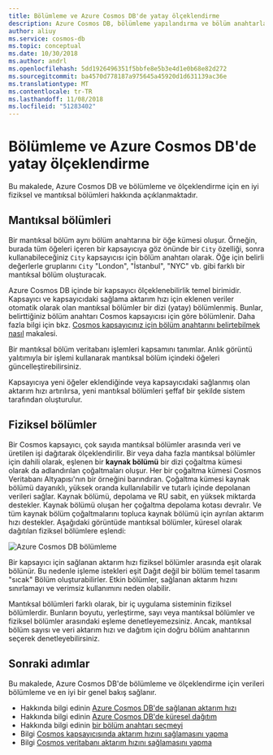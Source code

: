 ```yaml
---
title: Bölümleme ve Azure Cosmos DB'de yatay ölçeklendirme
description: Azure Cosmos DB, bölümleme yapılandırma ve bölüm anahtarları ve uygulamanız için doğru bölüm anahtarı seçmek nasıl bölümleme nasıl çalıştığı hakkında bilgi edinin.
author: aliuy
ms.service: cosmos-db
ms.topic: conceptual
ms.date: 10/30/2018
ms.author: andrl
ms.openlocfilehash: 5dd1926496351f5bbfe8e5b3e4d1e0b68e82d272
ms.sourcegitcommit: ba4570d778187a975645a45920d1d631139ac36e
ms.translationtype: MT
ms.contentlocale: tr-TR
ms.lasthandoff: 11/08/2018
ms.locfileid: "51283402"
---
```

# <a name="partitioning-and-horizontal-scaling-in-azure-cosmos-db"></a>Bölümleme ve Azure Cosmos DB'de yatay ölçeklendirme

Bu makalede, Azure Cosmos DB ve bölümleme ve ölçeklendirme için en iyi fiziksel ve mantıksal bölümleri hakkında açıklanmaktadır. 

## <a name="logical-partitions"></a>Mantıksal bölümleri

Bir mantıksal bölüm aynı bölüm anahtarına bir öğe kümesi oluşur. Örneğin, burada tüm öğeleri içeren bir kapsayıcıya göz önünde bir `City` özelliği, sonra kullanabileceğiniz `City` kapsayıcısı için bölüm anahtarı olarak. Öğe için belirli değerlerle gruplarını `City` "London", "İstanbul", "NYC" vb. gibi farklı bir mantıksal bölüm oluşturacak.

Azure Cosmos DB içinde bir kapsayıcı ölçeklenebilirlik temel birimidir. Kapsayıcı ve kapsayıcıdaki sağlama aktarım hızı için eklenen veriler otomatik olarak olan mantıksal bölümler bir dizi (yatay) bölümlenmiş. Bunlar, belirttiğiniz bölüm anahtarı Cosmos kapsayıcısı için göre bölümlenir. Daha fazla bilgi için bkz. [Cosmos kapsayıcınız için bölüm anahtarını belirtebilmek nasıl](how-to-create-container.md) makalesi.

Bir mantıksal bölüm veritabanı işlemleri kapsamını tanımlar. Anlık görüntü yalıtımıyla bir işlemi kullanarak mantıksal bölüm içindeki öğeleri güncelleştirebilirsiniz.

Kapsayıcıya yeni öğeler eklendiğinde veya kapsayıcıdaki sağlanmış olan aktarım hızı artırılırsa, yeni mantıksal bölümleri şeffaf bir şekilde sistem tarafından oluşturulur.

## <a name="physical-partitions"></a>Fiziksel bölümler

Bir Cosmos kapsayıcı, çok sayıda mantıksal bölümler arasında veri ve üretilen işi dağıtarak ölçeklendirilir. Bir veya daha fazla mantıksal bölümler için dahili olarak, eşlenen bir **kaynak bölümü** bir dizi çoğaltma kümesi olarak da adlandırılan çoğaltmaları oluşur. Her bir çoğaltma kümesi Cosmos Veritabanı Altyapısı'nın bir örneğini barındıran. Çoğaltma kümesi kaynak bölümü dayanıklı, yüksek oranda kullanılabilir ve tutarlı içinde depolanan verileri sağlar. Kaynak bölümü, depolama ve RU sabit, en yüksek miktarda destekler. Kaynak bölümü oluşan her çoğaltma depolama kotası devralır. Ve tüm kaynak bölüm çoğaltmalarını topluca kaynak bölümü için ayrılan aktarım hızı destekler. Aşağıdaki görüntüde mantıksal bölümler, küresel olarak dağıtılan fiziksel bölümlere eşlendi:

![Azure Cosmos DB bölümleme](./media/partition-data/logical-partitions.png)

Bir kapsayıcı için sağlanan aktarım hızı fiziksel bölümler arasında eşit olarak bölünür. Bu nedenle işleme istekleri eşit Dağıt değil bir bölüm temel tasarım "sıcak" Bölüm oluşturabilirler. Etkin bölümler, sağlanan aktarım hızını sınırlamayı ve verimsiz kullanımını neden olabilir.

Mantıksal bölümleri farklı olarak, bir iç uygulama sisteminin fiziksel bölümlerdir. Bunların boyutu, yerleştirme, sayı veya mantıksal bölümler ve fiziksel bölümler arasındaki eşleme denetleyemezsiniz. Ancak, mantıksal bölüm sayısı ve veri aktarım hızı ve dağıtım için doğru bölüm anahtarının seçerek denetleyebilirsiniz.

## <a name="next-steps"></a>Sonraki adımlar

Bu makalede, Azure Cosmos DB'de bölümleme ve ölçeklendirme için verileri bölümleme ve en iyi bir genel bakış sağlanır. 

* Hakkında bilgi edinin [Azure Cosmos DB'de sağlanan aktarım hızı](request-units.md)
* Hakkında bilgi edinin [Azure Cosmos DB'de küresel dağıtım](distribute-data-globally.md)
* Hakkında bilgi edinin [bir bölüm anahtarı seçmeyi](partitioning-overview.md#choose-partitionkey)
* Bilgi [Cosmos kapsayıcısında aktarım hızını sağlamasını yapma](how-to-provision-container-throughput.md)
* Bilgi [Cosmos veritabanı aktarım hızını sağlamasını yapma](how-to-provision-database-throughput.md)
